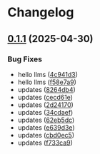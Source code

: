 # Changelog

## [0.1.1](https://github.com/poligono-xyz/alan/compare/v0.1.0...v0.1.1) (2025-04-30)


### Bug Fixes

* hello llms ([4c941d3](https://github.com/poligono-xyz/alan/commit/4c941d37c401d401e1f8b6f5784d16d7e7c3dee5))
* hello llms ([f58e7a9](https://github.com/poligono-xyz/alan/commit/f58e7a9d14f1b14d901d7b068a3db7cf4f4d1bfd))
* updates ([8264db4](https://github.com/poligono-xyz/alan/commit/8264db4abe2d53bb329953ad1918ceec6dc2451b))
* updates ([cecd61e](https://github.com/poligono-xyz/alan/commit/cecd61ea73adf02b024428b6b7ab6c57bd27001e))
* updates ([2d24170](https://github.com/poligono-xyz/alan/commit/2d2417037a16d0e1d89815cfe3734b31ef4ae95f))
* updates ([34cdaef](https://github.com/poligono-xyz/alan/commit/34cdaef4c251ef30de5b907763d135c737bf3150))
* updates ([62eb5dc](https://github.com/poligono-xyz/alan/commit/62eb5dcdfd2898e02a6529a5c8c6088e60a9fbf9))
* updates ([e639d3e](https://github.com/poligono-xyz/alan/commit/e639d3e7358600161a6acb87113c4bbf7e6c9792))
* updates ([cbd0ec5](https://github.com/poligono-xyz/alan/commit/cbd0ec5bcfd5e7ca35e21448d89eb988b4c22438))
* updates ([f733ca9](https://github.com/poligono-xyz/alan/commit/f733ca9459131b8b57b1c30b9d416482df3cd126))
